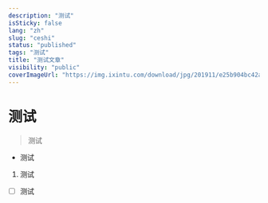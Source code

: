 ```yaml
---
description: "测试"
isSticky: false
lang: "zh"
slug: "ceshi"
status: "published"
tags: "测试"
title: "测试文章"
visibility: "public"
coverImageUrl: "https://img.ixintu.com/download/jpg/201911/e25b904bc42a74d7d77aed81e66d772c.jpg"
---
```

# 测试
> 测试
- 测试
1. 测试
- [ ]  测试

